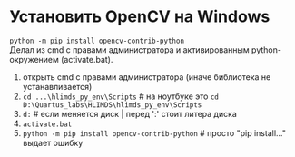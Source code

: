 # Установить OpenCV на Windows

`python -m pip install opencv-contrib-python`  
Делал из cmd с правами администратора и активированным python-окружением (activate.bat).

1) открыть cmd с правами администратора (иначе библиотека не устанавливается)
2) `cd ...\hlimds_py_env\Scripts`                   # на ноутбуке это `cd D:\Quartus_labs\HLIMDS\hlimds_py_env\Scripts`
3) `d:`                                             # если меняется диск | перед ':' стоит литера диска
4) `activate.bat`
5) `python -m pip install opencv-contrib-python`    # просто "pip install..." выдает ошибку